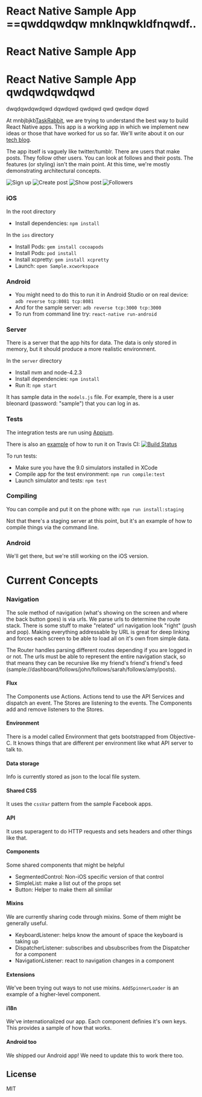 # React Native Sample App ==qwddqwdqw mnklnqwkldfnqwdf..
# React Native Sample App 
# React Native Sample App qwdqwdqwdqwd
dwqdqwdqwdqwd
dqwdqwd
qwdqwd
qwd
qwdqw
dqwd


At mnbjbjkb[TaskRabbit](https://www.taskrabbit.com), we are trying to understand the best way to build React Native apps. This app is a working app in which we implement new ideas or those that have worked for us so far. We'll write about it on our [tech blog](http://tech.taskrabbit.com/).

The app itself is vaguely like twitter/tumblr. There are users that make posts. They follow other users. You can look at follows and their posts. The features (or styling) isn't the main point. At this time, we're mostly demonstrating architectural concepts.

![Sign up](./screenshots/sign_up.png "Sign up")
![Create post](./screenshots/create_post.png "Create post")
![Show post](./screenshots/show_post.png "Show post")
![Followers](./screenshots/follows.png "Followers")

### iOS
In the root directory
* Install dependencies: `npm install`

In the `ios` directory

* Install Pods: `gem install cocoapods`
* Install Pods: `pod install`
* Install xcpretty: `gem install xcpretty`
* Launch: `open Sample.xcworkspace`

### Android

* You might need to do this to run it in Android Studio or on real device: `adb reverse tcp:8081 tcp:8081`
* And for the sample server: `adb reverse tcp:3000 tcp:3000`
* To run from command line try: `react-native run-android`

### Server

There is a server that the app hits for data. The data is only stored in memory, but it should produce a more realistic environment.

In the `server` directory

* Install nvm and node-4.2.3
* Install dependencies: `npm install`
* Run it: `npm start`

It has sample data in the `models.js` file. For example, there is a user bleonard (password: "sample") that you can log in as.

### Tests

The integration tests are run using [Appium](http://appium.io/).

There is also an [example](https://github.com/taskrabbit/ReactNativeSampleApp/blob/master/.travis.yml) of how to run it on Travis CI: [![Build Status](https://travis-ci.org/taskrabbit/ReactNativeSampleApp.svg?branch=master)](https://travis-ci.org/taskrabbit/ReactNativeSampleApp)

To run tests:

* Make sure you have the 9.0 simulators installed in XCode
* Compile app for the test environment: `npm run compile:test`
* Launch simulator and tests: `npm test`

### Compiling

You can compile and put it on the phone with: `npm run install:staging`

Not that there's a staging server at this point, but it's an example of how to compile things via the command line.

### Android

We'll get there, but we're still working on the iOS version.

# Current Concepts

### Navigation

The sole method of navigation (what's showing on the screen and where the back button goes) is via urls. We parse urls to determine the route stack. There is some stuff to make "related" url navigation look "right" (push and pop). Making everything addressable by URL is great for deep linking and forces each screen to be able to load all on it's own from simple data.

The Router handles parsing different routes depending if you are logged in or not. The urls must be able to represent the entire navigation stack, so that means they can be recursive like my friend's friend's friend's feed (sample://dashboard/follows/john/follows/sarah/follows/amy/posts).

#### Flux

The Components use Actions. Actions tend to use the API Services and dispatch an event. The Stores are listening to the events. The Components add and remove listeners to the Stores.

#### Environment

There is a model called Environment that gets bootstrapped from Objective-C. It knows things that are different per environment like what API server to talk to.

#### Data storage

Info is currently stored as json to the local file system.

#### Shared CSS

It uses the `cssVar` pattern from the sample Facebook apps.

#### API

It uses superagent to do HTTP requests and sets headers and other things like that.

#### Components

Some shared components that might be helpful

* SegmentedControl: Non-iOS specific version of that control
* SimpleList: make a list out of the props set
* Button: Helper to make them all similiar

#### Mixins

We are currently sharing code through mixins. Some of them might be generally useful.

* KeyboardListener: helps know the amount of space the keyboard is taking up
* DispatcherListener: subscribes and ubsubscribes from the Dispatcher for a component
* NavigationListener: react to navigation changes in a component

#### Extensions

We've been trying out ways to not use mixins. `AddSpinnerLoader` is an example of a higher-level component.

#### i18n

We've internationalized our app. Each component definies it's own keys.
This provides a sample of how that works.

#### Android too

We shipped our Android app! We need to update this to work there too.


## License

MIT

